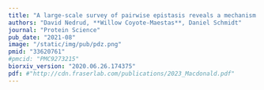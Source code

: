 ```yaml
---
title: "A large‐scale survey of pairwise epistasis reveals a mechanism for evolutionary expansion and specialization of PDZ domains"
authors: "David Nedrud, **Willow Coyote‐Maestas**, Daniel Schmidt"
journal: "Protein Science"
pub_date: "2021-08"
image: "/static/img/pub/pdz.png"
pmid: "33620761"
#pmcid: "PMC9273215"
biorxiv_version: "2020.06.26.174375"
pdf: #"http://cdn.fraserlab.com/publications/2023_Macdonald.pdf"
---
```


